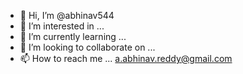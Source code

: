 - 👋 Hi, I’m @abhinav544
- 👀 I’m interested in ... 
- 🌱 I’m currently learning ...
- 💞️ I’m looking to collaborate on ...
- 📫 How to reach me ... a.abhinav.reddy@gmail.com

<!---
abhinav544/abhinav544 is a ✨ special ✨ repository because its `README.md` (this file) appears on your GitHub profile.
You can click the Preview link to take a look at your changes.
--->
